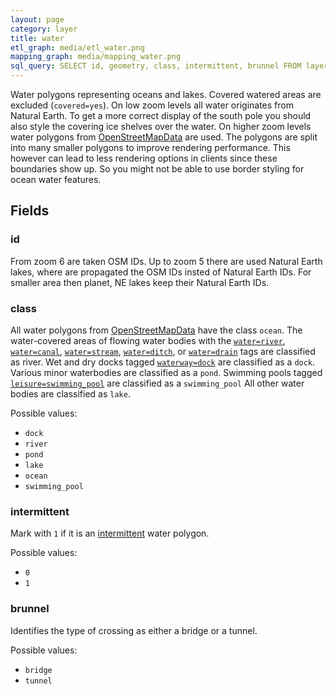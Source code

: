 ```yaml
---
layout: page
category: layer
title: water
etl_graph: media/etl_water.png
mapping_graph: media/mapping_water.png
sql_query: SELECT id, geometry, class, intermittent, brunnel FROM layer_water(ST_SetSRID('BOX3D(-20037508.34 -20037508.34, 20037508.34 20037508.34)'::box3d, 3857), 14)
---
```

Water polygons representing oceans and lakes. Covered watered areas are excluded (`covered=yes`).
On low zoom levels all water originates from Natural Earth. To get a more correct display of the south pole you should also
style the covering ice shelves over the water.
On higher zoom levels water polygons from [OpenStreetMapData](http://osmdata.openstreetmap.de/) are used.
The polygons are split into many smaller polygons to improve rendering performance.
This however can lead to less rendering options in clients since these boundaries show up. So you might not be
able to use border styling for ocean water features.

## Fields

### id

From zoom 6 are taken OSM IDs. Up to zoom 5 there are used Natural Earth lakes, where are propagated the OSM IDs insted of Natural Earth IDs.
For smaller area then planet, NE lakes keep their Natural Earth IDs.

### class

All water polygons from [OpenStreetMapData](http://osmdata.openstreetmap.de/) have the class `ocean`.
The water-covered areas of flowing water bodies with the [`water=river`](http://wiki.openstreetmap.org/wiki/Tag:water=river), 
[`water=canal`](http://wiki.openstreetmap.org/wiki/Tag:water=canal),
[`water=stream`](http://wiki.openstreetmap.org/wiki/Tag:water=stream),
[`water=ditch`](http://wiki.openstreetmap.org/wiki/Tag:water=ditch), or
[`water=drain`](http://wiki.openstreetmap.org/wiki/Tag:water=drain) tags are classified as river.  Wet and dry docks
tagged [`waterway=dock`](http://wiki.openstreetmap.org/wiki/Tag:waterway=dock) are classified as a `dock`.
Various minor waterbodies are classified as a `pond`.
Swimming pools tagged [`leisure=swimming_pool`](https://wiki.openstreetmap.org/wiki/Tag:leisure=swimming_pool) are classified as a `swimming_pool`
All other water bodies are classified as `lake`.

Possible values:

- `dock`
- `river`
- `pond`
- `lake`
- `ocean`
- `swimming_pool`


### intermittent

Mark with `1` if it is an [intermittent](http://wiki.openstreetmap.org/wiki/Key:intermittent) water polygon.

Possible values:

- `0`
- `1`


### brunnel

Identifies the type of crossing as either a bridge or a tunnel.

Possible values:

- `bridge`
- `tunnel`





